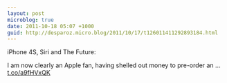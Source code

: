```yaml
---
layout: post
microblog: true
date: 2011-10-18 05:07 +1000
guid: http://desparoz.micro.blog/2011/10/17/t126011411292893184.html
---
```

iPhone 4S, Siri and The Future: 

I am now clearly an Apple fan, having shelled out money to pre-order an ... [t.co/a9fHVxQK](http://t.co/a9fHVxQK)
